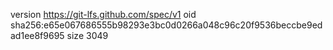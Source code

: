 version https://git-lfs.github.com/spec/v1
oid sha256:e65e067686555b98293e3bc0d0266a048c96c20f9536beccbe9edad1ee8f9695
size 3049
